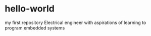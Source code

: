 # hello-world
my first repository
Electrical engineer with aspirations of learning to program embedded systems

